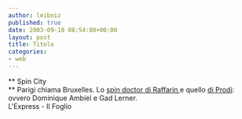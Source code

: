 ```yaml
---
author: leibniz
published: true
date: 2003-09-10 08:54:00+00:00
layout: post
title: Titolo
categories:
- web
---
```


   ** Spin City   
** Parigi chiama Bruxelles. Lo  [ spin doctor di Raffarin ](http://www.lexpress.fr/express/info/france/dossier/raffarin/dossier.asp?ida=402763)e quello  [ di Prodi](http://www.ilfoglio.it/): ovvero Dominique Ambiel e Gad Lerner.   
L'Express - Il Foglio
